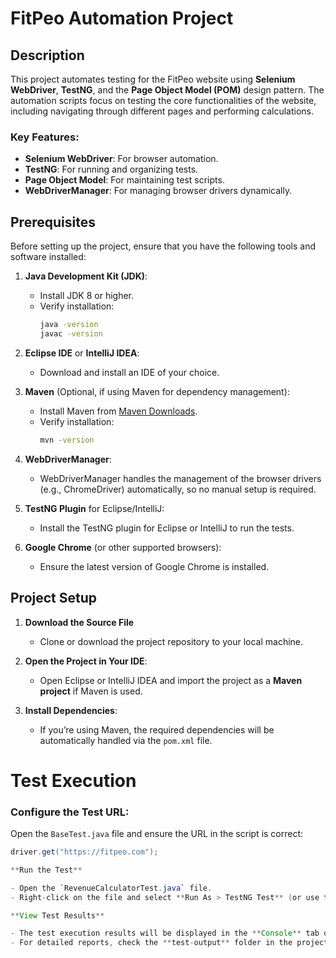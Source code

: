# FitPeo Automation Project

## Description

This project automates testing for the FitPeo website using **Selenium WebDriver**, **TestNG**, and the **Page Object Model (POM)** design pattern. The automation scripts focus on testing the core functionalities of the website, including navigating through different pages and performing calculations.

### Key Features:
- **Selenium WebDriver**: For browser automation.
- **TestNG**: For running and organizing tests.
- **Page Object Model**: For maintaining test scripts.
- **WebDriverManager**: For managing browser drivers dynamically.

## Prerequisites

Before setting up the project, ensure that you have the following tools and software installed:

1. **Java Development Kit (JDK)**:
   - Install JDK 8 or higher.
   - Verify installation:
     ```bash
     java -version
     javac -version
     ```

2. **Eclipse IDE** or **IntelliJ IDEA**:
   - Download and install an IDE of your choice.

3. **Maven** (Optional, if using Maven for dependency management):
   - Install Maven from [Maven Downloads](https://maven.apache.org/download.cgi).
   - Verify installation:
     ```bash
     mvn -version
     ```

4. **WebDriverManager**:
   - WebDriverManager handles the management of the browser drivers (e.g., ChromeDriver) automatically, so no manual setup is required.

5. **TestNG Plugin** for Eclipse/IntelliJ:
   - Install the TestNG plugin for Eclipse or IntelliJ to run the tests.

6. **Google Chrome** (or other supported browsers):
   - Ensure the latest version of Google Chrome is installed.

## Project Setup

1. **Download the Source File**
   - Clone or download the project repository to your local machine.

2. **Open the Project in Your IDE**:
   - Open Eclipse or IntelliJ IDEA and import the project as a **Maven project** if Maven is used.

3. **Install Dependencies**:
   - If you’re using Maven, the required dependencies will be automatically handled via the `pom.xml` file.

# Test Execution

### Configure the Test URL:

Open the `BaseTest.java` file and ensure the URL in the script is correct:

```java
driver.get("https://fitpeo.com");

**Run the Test**

- Open the `RevenueCalculatorTest.java` file.
- Right-click on the file and select **Run As > TestNG Test** (or use the TestNG configuration in your IDE).

**View Test Results**

- The test execution results will be displayed in the **Console** tab of your IDE.
- For detailed reports, check the **test-output** folder in the project directory, where **TestNG** generates the HTML reports.

   
